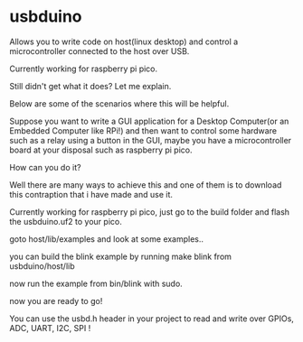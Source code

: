 # usbduino
Allows you to write code on host(linux desktop) and control a microcontroller connected to the host over USB. 

Currently working for raspberry pi pico.

Still didn't get what it does? Let me explain.

Below are some of the scenarios where this will be helpful.

Suppose you want to write a GUI application for a Desktop Computer(or an Embedded Computer like RPi!) and then want to control some hardware such as 
a relay using a button in the GUI, maybe you have a microcontroller board at your disposal such as raspberry pi pico.

How can you do it?

Well there are many ways to achieve this and one of them is to download this contraption that i have made and use it.

Currently working for raspberry pi pico, just go to the build folder and flash the usbduino.uf2 to your pico.

goto host/lib/examples and look at some examples..

you can build the blink example by running make blink from usbduino/host/lib

now run the example from bin/blink with sudo.

now you are ready to go!

You can use the usbd.h header in your project to read and write over GPIOs, ADC, UART, I2C, SPI !
